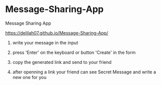 # Message-Sharing-App

Message Sharing App

https://delilah07.github.io/Message-Sharing-App/

1. write your message in the input
2. press 'Enter' on the keyboard or button 'Create' in the form
3. copy the generated link and send to your friend

4. after openning a link your friend can see Secret Message and write a new one for you
